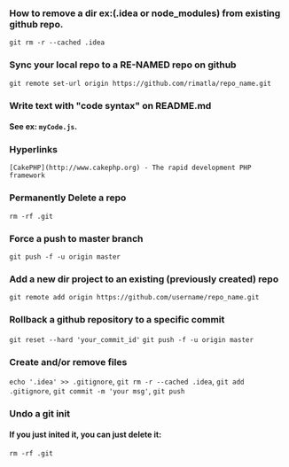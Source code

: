 ### How to remove a dir ex:(.idea or node_modules) from existing github repo.
`git rm -r --cached .idea`

### Sync your local repo to a RE-NAMED repo on github
`git remote set-url origin https://github.com/rimatla/repo_name.git`

### Write text with "code syntax" on README.md
#### See ex: `myCode.js`.

### Hyperlinks
`[CakePHP](http://www.cakephp.org) - The rapid development PHP framework`

### Permanently Delete a repo
`rm -rf .git`

### Force a push to master branch
`git push -f -u origin master`

### Add a new dir project to an existing (previously created) repo
`git remote add origin https://github.com/username/repo_name.git`


### Rollback a github repository to a specific commit
`git reset --hard 'your_commit_id'`
`git push -f -u origin master `


### Create and/or remove files
`echo '.idea' >> .gitignore`,
`git rm -r --cached .idea`,
`git add .gitignore`,
`git commit -m 'your msg'`,
`git push`

### Undo a git init
#### If you just inited it, you can just delete it:
`rm -rf .git`
